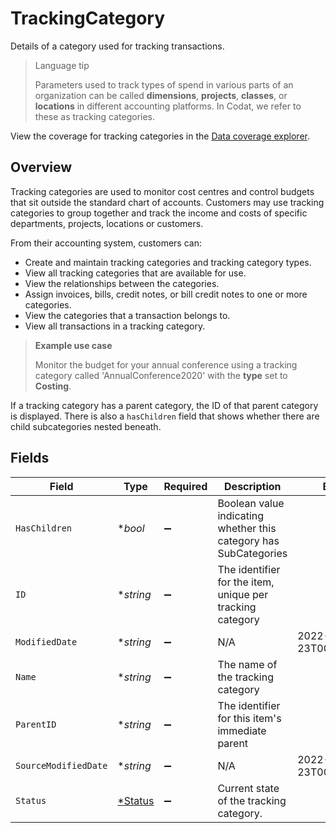 # TrackingCategory

Details of a category used for tracking transactions.

> Language tip
>
> Parameters used to track types of spend in various parts of an organization can be called  **dimensions**, **projects**, **classes**, or **locations** in different accounting platforms. In Codat, we refer to these as tracking categories.

View the coverage for tracking categories in the <a className="external" href="https://knowledge.codat.io/supported-features/accounting?view=tab-by-data-type&dataType=trackingCategories" target="_blank">Data coverage explorer</a>.

## Overview

Tracking categories are used to monitor cost centres and control budgets that sit outside the standard chart of accounts. Customers may use tracking categories to group together and track the income and costs of specific departments, projects, locations or customers.

From their accounting system, customers can: 

- Create and maintain tracking categories and tracking category types.
- View all tracking categories that are available for use.
- View the relationships between the categories.
- Assign invoices, bills, credit notes, or bill credit notes to one or more categories.
- View the categories that a transaction belongs to.
- View all transactions in a tracking category.

> **Example use case**
>
> Monitor the budget for your annual conference using a tracking category called 'AnnualConference2020' with the **type** set to **Costing**.

If a tracking category has a parent category, the ID of that parent category is displayed. There is also a `hasChildren` field that shows whether there are child subcategories nested beneath. 


## Fields

| Field                                                            | Type                                                             | Required                                                         | Description                                                      | Example                                                          |
| ---------------------------------------------------------------- | ---------------------------------------------------------------- | ---------------------------------------------------------------- | ---------------------------------------------------------------- | ---------------------------------------------------------------- |
| `HasChildren`                                                    | **bool*                                                          | :heavy_minus_sign:                                               | Boolean value indicating whether this category has SubCategories |                                                                  |
| `ID`                                                             | **string*                                                        | :heavy_minus_sign:                                               | The identifier for the item, unique per tracking category        |                                                                  |
| `ModifiedDate`                                                   | **string*                                                        | :heavy_minus_sign:                                               | N/A                                                              | 2022-10-23T00:00:00.000Z                                         |
| `Name`                                                           | **string*                                                        | :heavy_minus_sign:                                               | The name of the tracking category                                |                                                                  |
| `ParentID`                                                       | **string*                                                        | :heavy_minus_sign:                                               | The identifier for this item's immediate parent                  |                                                                  |
| `SourceModifiedDate`                                             | **string*                                                        | :heavy_minus_sign:                                               | N/A                                                              | 2022-10-23T00:00:00.000Z                                         |
| `Status`                                                         | [*Status](../../models/shared/status.md)                         | :heavy_minus_sign:                                               | Current state of the tracking category.                          |                                                                  |